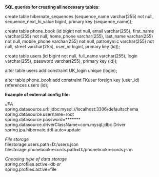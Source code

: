 
<b>SQL queries for creating all necessary tables:</b>

create table hibernate_sequences (sequence_name varchar(255) not null, 	sequence_next_hi_value bigint, primary key (sequence_name));

create table phone_book (id bigint not null, email varchar(255), first_name varchar(255) not null, home_phone varchar(255), last_name varchar(255) not null, mobile_phone varchar(255) not null, patronymic varchar(255) not null, street varchar(255), user_id bigint, primary key (id));

create table users (id bigint not null, full_name varchar(255), login varchar(255), password varchar(255), primary key (id));

alter table users add constraint UK_login unique (login);

alter table phone_book add constraint FKuser foreign key (user_id) references users (id);

<b>Example of external config file:</b>

 <i>JPA</i>
<br>spring.datasource.url: jdbc:mysql://localhost:3306/defaultschema
<br>spring.datasource.username=root
<br>spring.datasource.password=*******
<br>spring.datasource.driverClassName=com.mysql.jdbc.Driver
<br>spring.jpa.hibernate.ddl-auto=update
	
 <i>File storage</i>
<br>filestorage.users.path=D:/users.json
<br>filestorage.phonebookrecords.path=D:/phonebookrecords.json

 <i>Choosing type of data storage</i>
<br>spring.profiles.active=db
 <i>or</i> 
<br>spring.profiles.active=file 
